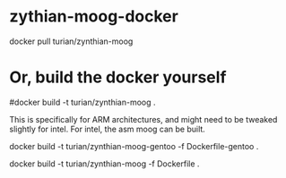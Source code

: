 # zythian-moog-docker

docker pull turian/zynthian-moog
# Or, build the docker yourself
#docker build -t turian/zynthian-moog .

This is specifically for ARM architectures, and might need to be tweaked slightly for intel.
For intel, the asm moog can be built.

docker build -t turian/zynthian-moog-gentoo -f Dockerfile-gentoo .

docker build -t turian/zynthian-moog -f Dockerfile .
